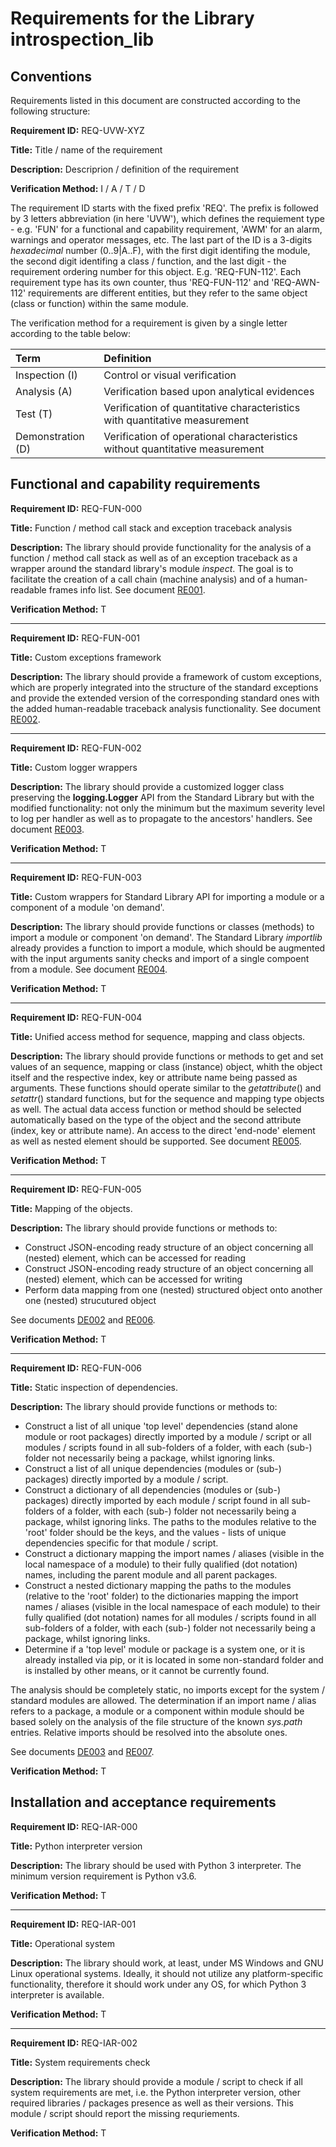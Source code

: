 # Requirements for the Library introspection_lib

## Conventions

Requirements listed in this document are constructed according to the following structure:

**Requirement ID:** REQ-UVW-XYZ

**Title:** Title / name of the requirement

**Description:** Descriprion / definition of the requirement

**Verification Method:** I / A / T / D

The requirement ID starts with the fixed prefix 'REQ'. The prefix is followed by 3 letters abbreviation (in here 'UVW'), which defines the requiement type - e.g. 'FUN' for a functional and capability requirement, 'AWM' for an alarm, warnings and operator messages, etc. The last part of the ID is a 3-digits *hexadecimal* number (0..9|A..F), with the first digit identifing the module, the second digit identifing a class / function, and the last digit - the requirement ordering number for this object. E.g. 'REQ-FUN-112'. Each requirement type has its own counter, thus 'REQ-FUN-112' and 'REQ-AWN-112' requirements are different entities, but they refer to the same object (class or function) within the same module.

The verification method for a requirement is given by a single letter according to the table below:

| **Term**          | **Definition**                                                               |
| :---------------- | :--------------------------------------------------------------------------- |
| Inspection (I)    | Control or visual verification                                               |
| Analysis (A)      | Verification based upon analytical evidences                                 |
| Test (T)          | Verification of quantitative characteristics with quantitative measurement   |
| Demonstration (D) | Verification of operational characteristics without quantitative measurement |

## Functional and capability requirements

**Requirement ID:** REQ-FUN-000

**Title:** Function / method call stack and exception traceback analysis

**Description:** The library should provide functionality for the analysis of a function / method call stack as well as of an exception traceback as a wrapper around the standard library's module *inspect*. The goal is to facilitate the creation of a call chain (machine analysis) and of a human-readable frames info list. See document [RE001](./RE001_traceback_requirements.md).

**Verification Method:** T

---

**Requirement ID:** REQ-FUN-001

**Title:** Custom exceptions framework

**Description:** The library should provide a framework of custom exceptions, which are properly integrated into the structure of the standard exceptions and provide the extended version of the corresponding standard ones with the added human-readable traceback analysis functionality. See document [RE002](./RE002_base_exceptions_requirements.md).

---

**Requirement ID:** REQ-FUN-002

**Title:** Custom logger wrappers

**Description:** The library should provide a customized logger class preserving the **logging.Logger** API from the Standard Library but with the modified functionality: not only the minimum but the maximum severity level to log per handler as well as to propagate to the ancestors' handlers. See document [RE003](./RE003_logging_requirements.md).

**Verification Method:** T

---

**Requirement ID:** REQ-FUN-003

**Title:** Custom wrappers for Standard Library API for importing a module or a component of a module 'on demand'.

**Description:** The library should provide functions or classes (methods) to import a module or component 'on demand'. The Standard Library *importlib* already provides a function to import a module, which should be augmented with the input arguments sanity checks and import of a single compoent from a module. See document [RE004](./RE004_dynamic_import_requirements.md).

**Verification Method:** T

---

**Requirement ID:** REQ-FUN-004

**Title:** Unified access method for sequence, mapping and class objects.

**Description:** The library should provide functions or methods to get and set values of an sequence, mapping or class (instance) object, whith the object itself and the respective index, key or attribute name being passed as arguments. These functions should operate similar to the *getattribute*() and *setattr*() standard functions, but for the sequence and mapping type objects as well. The actual data access function or method should be selected automatically based on the type of the object and the second attribute (index, key or attribute name). An access to the direct 'end-node' element as well as nested element should be supported. See document [RE005](./RE005_universal_access_requirements.md).

**Verification Method:** T

---

**Requirement ID:** REQ-FUN-005

**Title:** Mapping of the objects.

**Description:** The library should provide functions or methods to:

* Construct JSON-encoding ready structure of an object concerning all (nested) element, which can be accessed for reading
* Construct JSON-encoding ready structure of an object concerning all (nested) element, which can be accessed for writing
* Perform data mapping from one (nested) structured object onto another one (nested) strucutured object

See documents [DE002](../Design/DE002_structure_map.md) and [RE006](./RE006_structure_map_requirements.md).

**Verification Method:** T

---

**Requirement ID:** REQ-FUN-006

**Title:** Static inspection of dependencies.

**Description:** The library should provide functions or methods to:

* Construct a list of all unique 'top level' dependencies (stand alone module or root packages) directly imported by a module / script or all modules / scripts found in all sub-folders of a folder, with each (sub-) folder not necessarily being a package, whilst ignoring links.
* Construct a list of all unique dependencies (modules or (sub-) packages) directly imported by a module / script.
* Construct a dictionary of all dependencies (modules or (sub-) packages) directly imported by each module / script found in all sub-folders of a folder, with each (sub-) folder not necessarily being a package, whilst ignoring links. The paths to the modules relative to the 'root' folder should be the keys, and the values - lists of unique dependencies specific for that module / script.
* Construct a dictionary mapping the import names / aliases (visible in the local namespace of a module) to their fully qualified (dot notation) names, including the parent module and all parent packages.
* Construct a nested dictionary mapping the paths to the modules (relative to the 'root' folder) to the dictionaries mapping the import names / aliases (visible in the local namespace of each module) to their fully qualified (dot notation) names for all modules / scripts found in all sub-folders of a folder, with each (sub-) folder not necessarily being a package, whilst ignoring links.
* Determine if a 'top level' module or package is a system one, or it is already installed via pip, or it is located in some non-standard folder and is installed by other means, or it cannot be currently found.

The analysis should be completely static, no imports except for the system / standard modules are allowed. The determination if an import name / alias refers to a package, a module or a component within module should be based solely on the analysis of the file structure of the known *sys.path* entries. Relative imports should be resolved into the absolute ones.

See documents [DE003](../Design/DE003_package_structure.md) and [RE007](./RE007_package_structure_requirements.md).

**Verification Method:** T

## Installation and acceptance requirements

**Requirement ID:** REQ-IAR-000

**Title:** Python interpreter version

**Description:** The library should be used with Python 3 interpreter. The minimum version requirement is Python v3.6.

**Verification Method:** T

---

**Requirement ID:** REQ-IAR-001

**Title:** Operational system

**Description:** The library should work, at least, under MS Windows and GNU Linux operational systems. Ideally, it should not utilize any platform-specific functionality, therefore it should work under any OS, for which Python 3 interpreter is available.

**Verification Method:** T

---

**Requirement ID:** REQ-IAR-002

**Title:** System requirements check

**Description:** The library should provide a module / script to check if all system requirements are met, i.e. the Python interpreter version, other required libraries / packages presence as well as their versions. This module / script should report the missing requriements.

**Verification Method:** T
